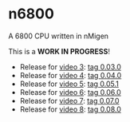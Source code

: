 # n6800

A 6800 CPU written in nMigen

This is a **WORK IN PROGRESS**!

* Release for [video 3](https://youtu.be/aLQqOxnVMOQ): [tag 0.03.0](https://github.com/RobertBaruch/n6800/tree/0.03.0)
* Release for [video 4](https://youtu.be/xqMtyCu4lME): [tag 0.04.0](https://github.com/RobertBaruch/n6800/tree/0.04.0)
* Release for [video 5](https://youtu.be/9MMb9dSnNvo): [tag 0.05.1](https://github.com/RobertBaruch/n6800/tree/0.05.1)
* Release for [video 6](https://youtu.be/C6sUaElP9hA): [tag 0.06.0](https://github.com/RobertBaruch/n6800/tree/0.06.0)
* Release for [video 7](https://youtu.be/AerXEa84jsc): [tag 0.07.0](https://github.com/RobertBaruch/n6800/tree/0.07.0)
* Release for [video 8](https://youtu.be/6acCiGBjM6s): [tag 0.08.0](https://github.com/RobertBaruch/n6800/tree/0.08.0)